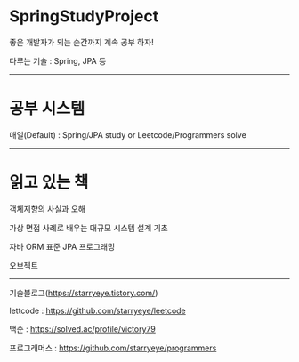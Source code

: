 # SpringStudyProject

좋은 개발자가 되는 순간까지 계속 공부 하자!

다루는 기술 : Spring, JPA 등

---

# 공부 시스템

매일(Default) : Spring/JPA study or Leetcode/Programmers solve

---

# 읽고 있는 책

객체지향의 사실과 오해

가상 면접 사례로 배우는 대규모 시스템 설계 기초

자바 ORM 표준 JPA 프로그래밍

오브젝트

---

기술블로그(https://starryeye.tistory.com/)

lettcode : https://github.com/starryeye/leetcode

백준 : https://solved.ac/profile/victory79

프로그래머스 : https://github.com/starryeye/programmers
